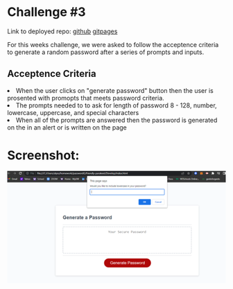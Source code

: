 <h1> Challenge #3 </h1>

Link to deployed repo: 
[github](https://github.com/alyesp/passwordGen)
[gitpages](https://alyesp.github.io/passwordGen/)

For this weeks challenge, we were asked to follow the acceptence criteria to generate a random password after a series of prompts and inputs.

<h2> Acceptence Criteria</h2>

<li> When the user clicks on "generate password" button then the user is prosented with promopts that meets password criteria.</li>
<li> The prompts needed to to ask for length of password 8 - 128, number, lowercase, uppercase, and special characters</li>
<li>  When all of the prompts are answered then the password is generated on the in an alert or is written on the page</li>

<h1> Screenshot: </h1>

![my screenshot](./assets/JS/images/Screenshot2.png)
